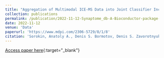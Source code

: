 ```yaml
---
title: "Aggregation of Multimodal ICE-MS Data into Joint Classifier Increases Quality of Brain Cancer Tissue Classification."
collection: publications
permalink: /publication/2022-11-12-Synaptome_db-A-Bioconductor-package-for-synaptic-proteomics-data
date: 2022-11-12
venue: 'Data'
paperurl: 'https://www.mdpi.com/2306-5729/8/1/8'
citation: 'Sorokin, Anatoly A., Denis S. Bormotov, Denis S. Zavorotnyuk, Vasily A. Eliferov, Konstantin V. Bocharov, Stanislav I. Pekov, Evgeny N. Nikolaev, and Igor A. Popov. 2023. &quot;Aggregation of Multimodal ICE-MS Data into Joint Classifier Increases Quality of Brain Cancer Tissue Classification&quot; Data 8, no. 1: 8. https://doi.org/10.3390/data8010008'
---
```

[Access paper here](https://www.mdpi.com/2306-5729/8/1/8){:target="_blank"}
